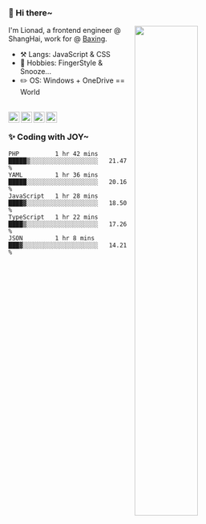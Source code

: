 ### 👋 Hi there~

[<img align="right" width="50%" src="https://github-readme-stats.vercel.app/api?username=Lionad-Morotar&show_icons=true">](https://metrics.lecoq.io/ouuan?template=classic)

I'm Lionad, a frontend engineer @ ShangHai, work for @ [Baxing](https://github.com/baixing).

- ⚒️ Langs: JavaScript & CSS
- 🎨 Hobbies: FingerStyle & Snooze...
- ✏️ OS: Windows + OneDrive == World

<br />

<a href="https://www.lionad.art">
  <img align="left" alt="lionad-art" width="22px" src="https://cdn.jsdelivr.net/npm/simple-icons@3.1.0/icons/wordpress.svg" />
</a>
<a href="#1806234223">
  <img align="left" alt="1806234223" width="22px" src="https://cdn.jsdelivr.net/npm/simple-icons@3.1.0/icons/tencentqq.svg" />
</a>
<a href="https://www.zhihu.com/people/Lionad">
  <img align="left" alt="132yse" width="22px" src="https://cdn.jsdelivr.net/npm/simple-icons@3.1.0/icons/zhihu.svg" />
</a>
<a href="https://github.com/Lionad-Morotar">
  <img align="left" alt="yisar" width="22px" src="https://cdn.jsdelivr.net/npm/simple-icons@3.1.0/icons/github.svg" />
</a>

<br />

### ✨ Coding with JOY~

<!--START_SECTION:waka-->
```text
PHP          1 hr 42 mins    █████▒░░░░░░░░░░░░░░░░░░░   21.47 % 
YAML         1 hr 36 mins    █████░░░░░░░░░░░░░░░░░░░░   20.16 % 
JavaScript   1 hr 28 mins    ████▓░░░░░░░░░░░░░░░░░░░░   18.50 % 
TypeScript   1 hr 22 mins    ████▒░░░░░░░░░░░░░░░░░░░░   17.26 % 
JSON         1 hr 8 mins     ███▓░░░░░░░░░░░░░░░░░░░░░   14.21 % 
```
<!--END_SECTION:waka-->
